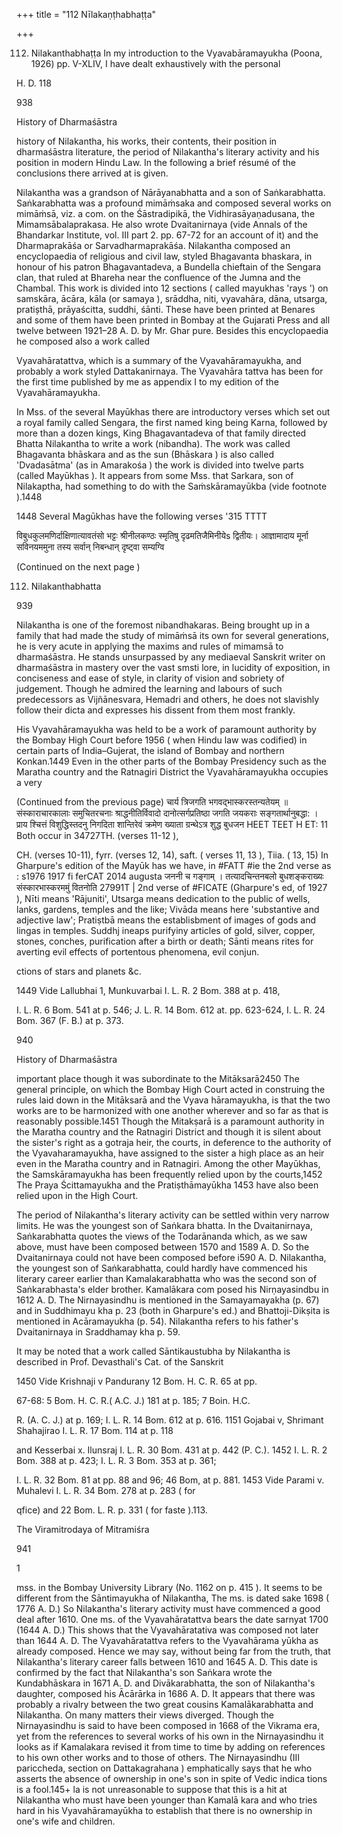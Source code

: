 +++
title = "112 Nīlakaṇṭhabhaṭṭa"

+++

112. Nilakanthabhaṭṭa In my introduction to the Vyavabāramayukha (Poona, 1926) pp. V-XLIV, I have dealt exhaustively with the personal 

H. D. 118 

938 

History of Dharmaśāstra 

history of Nilakantha, his works, their contents, their position in dharmaśāstra literature, the period of Nilakantha's literary activity and his position in modern Hindu Law. In the following a brief résumé of the conclusions there arrived at is given. 

Nilakantha was a grandson of Nārāyanabhatta and a son of Saṅkarabhatta. Saṅkarabhatta was a profound mimāṁsaka and composed several works on mimāṁsā, viz. a com. on the Śāstradipikā, the Vidhirasāyaṇadusana, the Mimamsābalaprakasa. He also wrote Dvaitanirnaya (vide Annals of the Bhandarkar Institute, vol. III part 2. pp. 67-72 for an account of it) and the Dharmaprakāśa or Sarvadharmaprakāśa. Nilakantha composed an encyclopaedia of religious and civil law, styled Bhagavanta bhaskara, in honour of his patron Bhagavantadeva, a Bundella chieftain of the Sengara clan, that ruled at Bhareha near the confluence of the Jumna and the Chambal. This work is divided into 12 sections ( called mayukhas 'rays ') on samskāra, ācāra, kāla (or samaya ), srāddha, niti, vyavahāra, dāna, utsarga, pratișthā, prāyaścitta, suddhi, śānti. These have been printed at Benares and some of them have been printed in Bombay at the Gujarati Press and all twelve between 1921–28 A. D. by Mr. Ghar pure. Besides this encyclopaedia he composed also a work called 

Vyavahāratattva, which is a summary of the Vyavahāramayukha, and probably a work styled Dattakanirnaya. The Vyavahāra tattva has been for the first time published by me as appendix I to my edition of the Vyavahāramayukha. 

In Mss. of the several Mayūkhas there are introductory verses which set out a royal family called Sengara, the first named king being Karna, followed by more than a dozen kings, King Bhagavantadeva of that family directed Bhatta Nilakantha to write a work (nibandha). The work was called Bhagavanta bhāskara and as the sun (Bhāskara ) is also called 'Dvadasātma' (as in Amarakośa ) the work is divided into twelve parts (called Mayūkhas ). It appears from some Mss. that Sarkara, son of Nilakaptha, had something to do with the Saṁskāramayūkba (vide footnote ).1448 

1448 Several Magūkhas have the following verses '315 TTTT 

विबुधकुलमणिर्दाक्षिणात्यावतंसो भट्टः श्रीनीलकण्ठः स्मृतिषु दृढमतिजैमिनीयेs द्वितीयः। आज्ञामादाय मूर्ना सविनयममुना तस्य सर्वान् निबन्धान् दृष्ट्वा सम्यग्वि 

(Continued on the next page ) 

112. Nilakanthabhatta 

939 

Nilakantha is one of the foremost nibandhakaras. Being brought up in a family that had made the study of mimāṁsā its own for several generations, he is very acute in applying the maxims and rules of mimamsā to dharmaśāstra. He stands unsurpassed by any mediaeval Sanskrit writer on dharmaśāstra in mastery over the vast smsti lore, in lucidity of exposition, in conciseness and ease of style, in clarity of vision and sobriety of judgement. Though he admired the learning and labours of such predecessors as Vijñānesvara, Hemadri and others, he does not slavishly follow their dicta and expresses his dissent from them most frankly. 

His Vyavahāramayukha was held to be a work of paramount authority by the Bombay High Court before 1956 ( when Hindu law was codified) in certain parts of India–Gujerat, the island of Bombay and northern Konkan.1449 Even in the other parts of the Bombay Presidency such as the Maratha country and the Ratnagiri District the Vyavahāramayukha occupies a very 

(Continued from the previous page) चार्य त्रिजगति भगवद्भास्करस्तन्यतेयम् ॥ संस्काराचारकालाः समुचितरचनाः श्राद्धनीतिर्विवादो दानोत्सर्गप्रतिष्ठा जगति जयकराः सङ्गतार्थानुबद्धा: । प्राय श्चित्तं विशुद्धिस्तदनु निगदिता शान्तिरेवं क्रमेण ख्याता ग्रन्थेऽत्र शुद्ध बुधजन HEET TEET H ET: 11 Both occur in 34727TH. (verses 11-12 ), 

CH. (verses 10-11), fyrr. (verses 12, 14), saft. ( verses 11, 13 ), Tiia. ( 13, 15) In Gharpure's edition of the Mayūk has we have, in \#FATT \#ie the 2nd verse as : s1976 1917 fi ferCAT 2014 augusta जननी च गङ्गाम् । तत्यादचिन्तनबलो बुधशङ्कराख्यः संस्कारभास्करममुं वितनोति 27991T | 2nd verse of \#FICATE (Gharpure's ed, of 1927 ), Nīti means 'Rājuniti', Utsarga means dedication to the public of wells, lanks, gardens, temples and the like; Vivāda means here 'substantive and adjective law'; Pratiṣtbā means the establisbment of images of gods and lingas in temples. Suddhj ineaps purifyiny articles of gold, silver, copper, stones, conches, purification after a birth or death; Sānti means rites for averting evil effects of portentous phenomena, evil conjun. 

ctions of stars and planets &c. 

1449 Vide Lallubhai 1, Munkuvarbai I. L. R. 2 Bom. 388 at p. 418, 

I. L. R. 6 Bom. 541 at p. 546; J. L. R. 14 Bom. 612 at. pp. 623-624, I. L. R. 24 Bom. 367 (F. B.) at p. 373. 

940 

History of Dharmaśāstra 

important place though it was subordinate to the Mitāksarā2450 The general principle, on which the Bombay High Court acted in construing the rules laid down in the Mitāksarā and the Vyava hāramayukha, is that the two works are to be harmonized with one another wherever and so far as that is reasonably possible.1451 Though the Mitakṣarā is a paramount authority in the Maratha country and the Ratnagiri District and though it is silent about the sister's right as a gotraja heir, the courts, in deference to the authority of the Vyavaharamayukha, have assigned to the sister a high place as an heir even in the Maratha country and in Ratnagiri. Among the other Mayūkhas, the Samskāramayukha has been frequently relied upon by the courts,1452 The Praya Ścittamayukha and the Pratiṣthāmayūkha 1453 have also been relied upon in the High Court. 

The period of Nilakantha's literary activity can be settled within very narrow limits. He was the youngest son of Saṅkara bhatta. In the Dvaitanirnaya, Saṅkarabhatta quotes the views of the Todarānanda which, as we saw above, must have been composed between 1570 and 1589 A. D. So the Dvaitanirnaya could not have been composed before i590 A. D. Nilakantha, the youngest son of Saṅkarabhatta, could hardly have commenced his literary career earlier than Kamalakarabhatta who was the second son of Saṅkarabhasta's elder brother. Kamalākara com posed his Nirṇayasindbu in 1612 A. D. The Nirnayasindhu is mentioned in the Samayamayakha (p. 67) and in Suddhimayu kha p. 23 (both in Gharpure's ed.) and Bhattoji-Dikṣita is mentioned in Acāramayukha (p. 54). Nilakantha refers to his father's Dvaitanirnaya in Sraddhamay kha p. 59. 

It may be noted that a work called Sāntikaustubha by Nilakantha is described in Prof. Devasthali's Cat. of the Sanskrit 

1450 Vide Krishnaji v Pandurany 12 Bom. H. C. R. 65 at pp. 

67-68: 5 Bom. H. C. R.( A.C. J.) 181 at p. 185; 7 Boin. H.C. 

R. (A. C. J.) at p. 169; I. L. R. 14 Bom. 612 at p. 616. 1151 Gojabai v, Shrimant Shahajirao I. L. R. 17 Bom. 114 at p. 118 

and Kesserbai x. Ilunsraj I. L. R. 30 Bom. 431 at p. 442 (P. C.). 1452 I. L. R. 2 Bom. 388 at p. 423; I. L. R. 3 Bom. 353 at p. 361; 

I. L. R. 32 Bom. 81 at pp. 88 and 96; 46 Bom, at p. 881. 1453 Vide Parami v. Muhalevi I. L. R. 34 Bom. 278 at p. 283 ( for 

qfice) and 22 Bom. L. R. p. 331 ( for faste ).113. 

The Viramitrodaya of Mitramiśra 

941 

1 

mss. in the Bombay University Library (No. 1162 on p. 415 ). It seems to be different from the Sāntimayukha of Nilakantha, The ms. is dated sake 1698 ( 1776 A. D.) So Nilakantha's literary activity must have commenced a good deal after 1610. One ms. of the Vyavahāratattva bears the date sarnyat 1700 (1644 A. D.) This shows that the Vyavahāratativa was composed not later than 1644 A. D. The Vyavahāratattva refers to the Vyavahārama yūkha as already composed. Hence we may say, without being far from the truth, that Nilakantha's literary career falls between 1610 and 1645 A. D. This date is confirmed by the fact that Nilakantha's son Saṅkara wrote the Kundabhāskara in 1671 A. D. and Divākarabhatta, the son of Nilakantha's daughter, composed his Ācārārka in 1686 A. D. It appears that there was probably a rivalry between the two great cousins Kamalākarabhatta and Nilakantha. On many matters their views diverged. Though the Nirnayasindhu is said to have been composed in 1668 of the Vikrama era, yet from the references to several works of his own in the Nirnayasindhu it looks as if Kamalakara revised it from time to time by adding on references to his own other works and to those of others. The Nirnayasindhu (III pariccheda, section on Dattakagrahana ) emphatically says that he who asserts the absence of ownership in one's son in spite of Vedic indica tions is a fool.145+ la is not unreasonable to suppose that this is a hit at Nilakantha who must have been younger than Kamalā kara and who tries hard in his Vyavahāramayūkha to establish that there is no ownership in one's wife and children. 
